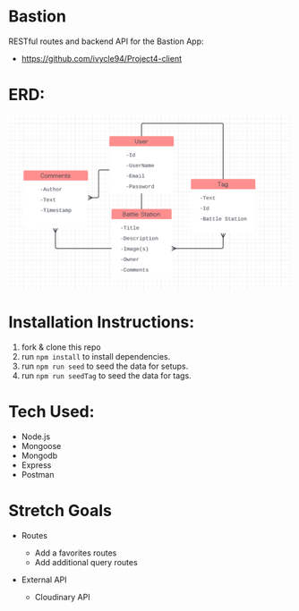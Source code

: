 # Bastion

 RESTful routes and backend API for the Bastion App: 
 - https://github.com/ivycle94/Project4-client

# ERD: 
![layout](img/ERDp4.png)

# Installation Instructions:
1. fork & clone this repo
2. run `npm install` to install dependencies.
3. run `npm run seed` to seed the data for setups.
4. run `npm run seedTag` to seed the data for tags.

# Tech Used: 
- Node.js
- Mongoose
- Mongodb
- Express
- Postman

# Stretch Goals
- Routes
    * Add a favorites routes
    * Add additional query routes

- External API
    * Cloudinary API